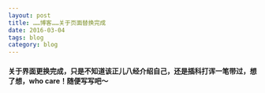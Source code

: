 ```yaml
---
layout: post
title: ……博客……关于页面替换完成
date: 2016-03-04
tags: blog
category: blog
---
```


#### 关于界面更换完成，只是不知道该正儿八经介绍自己，还是插科打诨一笔带过，想了想，who care！随便写写吧～
